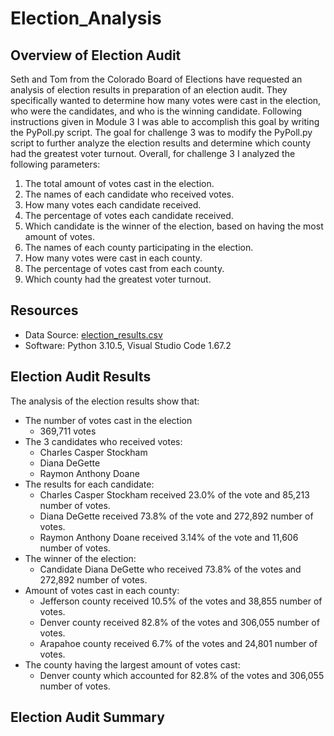 # Election_Analysis

## Overview of Election Audit
Seth and Tom from the Colorado Board of Elections have requested an analysis of election results in preparation of an election audit. They specifically wanted to determine how many votes were cast in the election, who were the candidates, and who is the winning candidate. Following instructions given in Module 3 I was able to accomplish this goal by writing the PyPoll.py script.
The goal for challenge 3 was to modify the PyPoll.py script to further analyze the election results and determine which county had the greatest voter turnout. 
Overall, for challenge 3 I analyzed the following parameters:

1. The total amount of votes cast in the election.
2. The names of each candidate who received votes.
3. How many votes each candidate received.
4. The percentage of votes each candidate received. 
5. Which candidate is the winner of the election, based on having the most amount of votes.
6. The names of each county participating in the election.
7. How many votes were cast in each county.
8. The percentage of votes cast from each county.
9. Which county had the greatest voter turnout.

## Resources
- Data Source: [election_results.csv](Resources/election_results.csv)  
- Software: Python 3.10.5, Visual Studio Code 1.67.2

## Election Audit Results
The analysis of the election results show that:
- The number of votes cast in the election
    - 369,711 votes
- The 3 candidates who received votes:
    - Charles Casper Stockham
    - Diana DeGette
    - Raymon Anthony Doane
- The results for each candidate:
    - Charles Casper Stockham received 23.0% of the vote and 85,213 number of votes.
    - Diana DeGette received 73.8% of the vote and 272,892 number of votes.
    - Raymon Anthony Doane received 3.14% of the vote and 11,606 number of votes.
- The winner of the election:
    - Candidate Diana DeGette who received 73.8% of the votes and 272,892 number of votes.
- Amount of votes cast in each county:
    - Jefferson county received 10.5% of the votes and 38,855 number of votes.
    - Denver county received 82.8% of the votes and 306,055 number of votes.
    - Arapahoe county received 6.7% of the votes and 24,801 number of votes.
- The county having the largest amount of votes cast:
    - Denver county which accounted for 82.8% of the votes and 306,055 number of votes.

## Election Audit Summary
